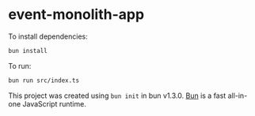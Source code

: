 # event-monolith-app

To install dependencies:

```bash
bun install
```

To run:

```bash
bun run src/index.ts
```

This project was created using `bun init` in bun v1.3.0. [Bun](https://bun.com) is a fast all-in-one JavaScript runtime.
